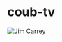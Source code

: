 # coub-tv

![Jim Carrey](https://github.com/TrueGuy/coub-tv/raw/master/CoubTV%20stuff/screenshots/screen3.png)
